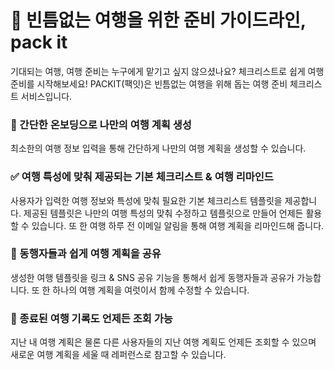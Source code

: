 # 🎒 빈틈없는 여행을 위한 준비 가이드라인, **pack it**

기대되는 여행, 여행 준비는 누구에게 맡기고 싶지 않으셨나요?
체크리스트로 쉽게 여행 준비를 시작해보세요!
PACKIT(팩잇)은 빈틈없는 여행을 위해 돕는 여행 준비 체크리스트 서비스입니다.

### 🛫 간단한 온보딩으로 나만의 여행 계획 생성
최소한의 여행 정보 입력을 통해 간단하게 나만의 여행 계획을 생성할 수 있습니다.

### ✅ 여행 특성에 맞춰 제공되는 기본 체크리스트 & 여행 리마인드
사용자가 입력한 여행 정보와 특성에 맞춰 필요한 기본 체크리스트 템플릿을 제공합니다. 제공된 템플릿은 나만의 여행 특성의 맞춰 수정하고 템플릿으로 만들어 언제든 활용할 수 있습니다. 또 한 여행 하루 전 이메일 알림을 통해 여행 계획을 리마인드해 줍니다.

### 👫 동행자들과 쉽게 여행 계획을 공유
생성한 여행 템플릿을 링크 & SNS 공유 기능을 통해서 쉽게 동행자들과 공유가 가능합니다. 또 한 하나의 여행 계획을 여럿이서 함께 수정할 수 있습니다.

### 📁 종료된 여행 기록도 언제든 조회 가능
지난 내 여행 계획은 물론 다른 사용자들의 지난 여행 계획도 언제든 조회할 수 있으며 새로운 여행 계획을 세울 때 레퍼런스로 참고할 수 있습니다.
